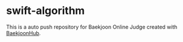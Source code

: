 # swift-algorithm
This is a auto push repository for Baekjoon Online Judge created with [BaekjoonHub](https://github.com/BaekjoonHub/BaekjoonHub).
